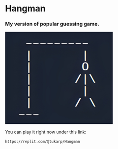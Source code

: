 # Hangman

### My version of popular guessing game.

<img src="https://github.com/tukarp/Hangman/blob/main/Images/Hangman.jpg" width="350" height="300"> 

You can play it right now under this link:

```
https://replit.com/@tukarp/Hangman
```
